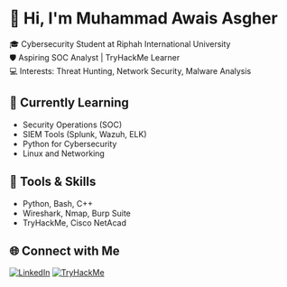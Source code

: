 # 👋 Hi, I'm Muhammad Awais Asgher

🎓 Cybersecurity Student at Riphah International University  
🛡️ Aspiring SOC Analyst | TryHackMe Learner  
💻 Interests: Threat Hunting, Network Security, Malware Analysis

## 🚀 Currently Learning
- Security Operations (SOC)
- SIEM Tools (Splunk, Wazuh, ELK)
- Python for Cybersecurity
- Linux and Networking

## 🧰 Tools & Skills
- Python, Bash, C++
- Wireshark, Nmap, Burp Suite
- TryHackMe, Cisco NetAcad

## 🌐 Connect with Me
[![LinkedIn](https://img.shields.io/badge/LinkedIn-blue?logo=linkedin)](https://linkedin.com/in/awais-asgher-4882b8285)
[![TryHackMe](https://img.shields.io/badge/TryHackMe-red?logo=tryhackme)](https://tryhackme.com/p/HuNt3R)
